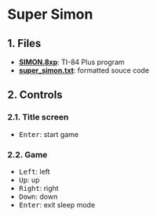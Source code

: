# Super Simon

## 1. Files

- [**SIMON.8xp**](SIMON.8xp): TI-84 Plus program
- [**super_simon.txt**](super_simon.txt): formatted souce code

## 2. Controls

### 2.1. Title screen

- <kbd>Enter</kbd>: start game

### 2.2. Game

- <kbd>Left</kbd>: left
- <kbd>Up</kbd>: up
- <kbd>Right</kbd>: right
- <kbd>Down</kbd>: down
- <kbd>Enter</kbd>: exit sleep mode